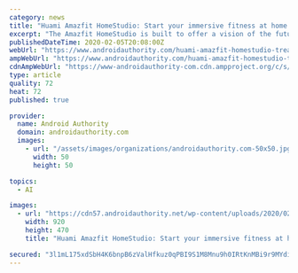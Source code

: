 ```yaml
---
category: news
title: "Huami Amazfit HomeStudio: Start your immersive fitness at home in 2020"
excerpt: "The Amazfit HomeStudio is built to offer a vision of the future of fitness with connectivity, technology, and the way AI will impact your workout. Huami CEO Wang Huang said, “at the end of 2019, Huami defined a new mission: Connect Health with Technology,” and the new Amazfit is just the start of a new decade of technology. The Amazfit ..."
publishedDateTime: 2020-02-05T20:08:00Z
webUrl: "https://www.androidauthority.com/huami-amazfit-homestudio-treadmill-display-1080512/"
ampWebUrl: "https://www.androidauthority.com/huami-amazfit-homestudio-treadmill-display-1080512/amp/"
cdnAmpWebUrl: "https://www-androidauthority-com.cdn.ampproject.org/c/s/www.androidauthority.com/huami-amazfit-homestudio-treadmill-display-1080512/amp/"
type: article
quality: 72
heat: 72
published: true

provider:
  name: Android Authority
  domain: androidauthority.com
  images:
    - url: "/assets/images/organizations/androidauthority.com-50x50.jpg"
      width: 50
      height: 50

topics:
  - AI

images:
  - url: "https://cdn57.androidauthority.net/wp-content/uploads/2020/02/huami-amazfit-homestudio-treadmill-4-920x470.jpg"
    width: 920
    height: 470
    title: "Huami Amazfit HomeStudio: Start your immersive fitness at home in 2020"

secured: "3l1mL175xdSbH4K6bnpB6zValHfkuz0qPBI9S1M8Mnu9h0IRtKnMBi9r9MYdi5115DeIfONELX7kEK7kCEZSeGGRCXDiAcx8F11Q7IcS/qSvGZu+QSPxoEQm+525k0xrbT3jqbVTki+ZEKD/qv8gvQnu21TE78DkEUuAC+JNq1acHq27m1AZekZAhNryKeSOASnK+oZImiCFJeXmjb4bm26GseRnbnjxX7ovdiBK7PxPMkQS2lkDSbuW6SK8wLAw8+D8Agv2WgZbK//YobeTnOZbnF/DYS9bYfmwk55mP/dVs9riNCOJNtrkID0AdXqY;XYFIL7oHnxrUYF7Baavofw=="
---
```


